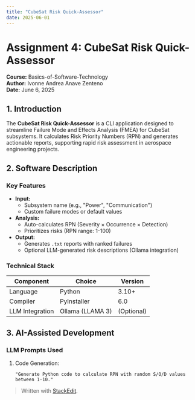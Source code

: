 ```yaml
---
title: "CubeSat Risk Quick-Assessor"
date: 2025-06-01
---
```

# Assignment 4: CubeSat Risk Quick-Assessor  
**Course:** Basics-of-Software-Technology  
**Author:** Ivonne Andrea Anave Zenteno  
**Date:** June 6, 2025  

## 1. Introduction  
The **CubeSat Risk Quick-Assessor** is a CLI application designed to streamline Failure Mode and Effects Analysis (FMEA) for CubeSat subsystems. It calculates Risk Priority Numbers (RPN) and generates actionable reports, supporting rapid risk assessment in aerospace engineering projects.

## 2. Software Description  
### Key Features  
- **Input:**  
  - Subsystem name (e.g., "Power", "Communication")  
  - Custom failure modes or default values  
- **Analysis:**  
  - Auto-calculates RPN (Severity × Occurrence × Detection)  
  - Prioritizes risks (RPN range: 1-100)  
- **Output:**  
  - Generates `.txt` reports with ranked failures  
  - Optional LLM-generated risk descriptions (Ollama integration)  

### Technical Stack  
| Component       | Choice               | Version  |
|-----------------|----------------------|----------|
| Language        | Python               | 3.10+    |
| Compiler        | PyInstaller          | 6.0      |
| LLM Integration | Ollama (LLAMA 3)    | (Optional)|

## 3. AI-Assisted Development  
### LLM Prompts Used  
1. Code Generation:  
   ```plaintext
   "Generate Python code to calculate RPN with random S/O/D values between 1-10."

> Written with [StackEdit](https://stackedit.io/).
